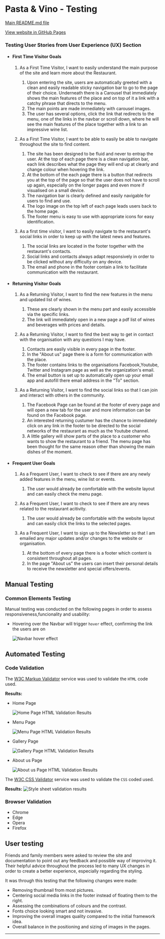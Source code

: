 # Pasta & Vino - Testing

[Main README.md file](/README.md)

[View website in GitHub Pages](https://github.com/FrankN88/FrankN88-first_milestone_new)

### Testing User Stories from User Experience (UX) Section

-   #### First Time Visitor Goals

    1. As a First Time Visitor, I want to easily understand the main purpose of the site and learn more about the Restaurant.

        1. Upon entering the site, users are automatically greeted with a clean and easily readable sticky navigation bar to go to the page of their choice. Underneath there is a Carousel that immediately shows the main features of the place and on top of it a link with a catchy phrase that directs to the menu.
        2. The main points are made immediately with carousel images.
        3. The user has several options, click the link that redirects to the menu, one of the links in the navbar or scroll down, where he will see the main features of the place together with a link to an impressive wine list.

    2. As a First Time Visitor, I want to be able to easily be able to navigate throughout the site to find content.

        1. The site has been designed to be fluid and never to entrap the user. At the top of each page there is a clean navigation bar, each link describes what the page they will end up at clearly and change colour when hovering the link.
        2. At the bottom of the each page there is a button that redirects you at the top of the page so that the user does not have to scroll up again, especially on the longer pages and even more if visualised on a small device.
        3. The navigation bar is clearly defined and easily navigable for users to find and use.
        4. The logo image on the top left of each page leads users back to the home page.
        5. The footer menu is easy to use with appropriate icons for easy identification.

    3. As a first time visitor, I want to easily navigate to the restaurant's social links in order to keep up with the latest news and features.
        1. The social links are located in the footer together with the restaurant's contacts.
        2. Social links and contacts always adapt responsively in order to be clicked without any difficulty on any device.
        3. The email and phone in the footer contain a link to facilitate communication with the restaurant.

-   #### Returning Visitor Goals

    1. As a Returning Visitor, I want to find the new features in the menu and updated list of wines.

        1. These are clearly shown in the menu part and easily accessible via the specific links.
        2. The link will immediately open in a new page a pdf list of wines and beverages with prices and details.

    2. As a Returning Visitor, I want to find the best way to get in contact with the organisation with any questions I may have.

        1. Contacts are easily visible in every page in the footer.
        2. In the "About us" page there is a form for communication with the place.
        3. The footer contains links to the organisations Facebook,Youtube, Twitter and Instagram page as well as the organization's email.
        4. The email button is set up to automatically open up your email app and autofill there email address in the "To" section.

    3. As a Returning Visitor, I want to find the social links so that I can join and interact with others in the community.
        1. The Facebook Page can be found at the footer of every page and will open a new tab for the user and more information can be found on the Facebook page.
        2. An interested returning custumer has the chance to immediately click on any link in the footer to be directed to the social networks of the restaurant as much as the Youtube channel.
        3. A little gallery will show parts of the place to a customer who wants to show the restaurant to a friend. The menu page has been thought for the same reason other than showing the main dishes of the moment.

-   #### Frequent User Goals

    1. As a Frequent User, I want to check to see if there are any newly added features in the menu, wine list or events.

        1. The user would already be comfortable with the website layout and can easily check the menu page.

    2. As a Frequent User, I want to check to see if there are any news related to the restaurant acitivity.

        1. The user would already be comfortable with the website layout and can easily click the links to the selected pages. 

    3. As a Frequent User, I want to sign up to the Newsletter so that I am emailed any major updates and/or changes to the website or organisation.
        1. At the bottom of every page there is a footer which content is consistent throughout all pages.
        2. In the page "About us" the users can insert their personal details to receive the newsletter and special offers/events.

## Manual Testing

### Common Elements Testing
Manual testing was conducted on the following pages in order to assess responsiveness,funcionality and usability:

- Hovering over the Navbar will trigger `hover` effect, confirming the link the users are on

     ![Navbar hover effect](assets/testing_files/gif/hover.gif)



















## Automated Testing

### Code Validation
The [W3C Markup Validator](https://validator.w3.org/) service was used to validate the `HTML` code used.

**Results:**

- Home Page

     ![Home Page HTML Validation Results](assets/testing_files/validators_images/index_html_validated.png)

- Menu Page

     ![Menu Page HTML Validation Results](assets/testing_files/validators_images/menu_html_validated.png)

- Gallery Page

     ![Gallery Page HTML Validation Results](assets/testing_files/validators_images/gallery_html_validated.png)

- About us Page

     ![About us Page HTML Validation Results](assets/testing_files/validators_images/about_us_html_validated.png)

The [W3C CSS Validator](https://jigsaw.w3.org/css-validator/) service was used to validate the `CSS` coded used.

**Results:**
![Style sheet validation results](assets/testing_files/validators_images/css_validated.png)

### Browser Validation
- Chrome
- Edge
- Opera
- Firefox

## User testing 
Friends and family members were asked to review the site and documentation to point out any feedback and possible way of improving it. Their helpful advice throughout the process led to many UX changes in order to create a better experience, especially regarding the styling. 

It was through this testing that the following changes were made:
- Removing thumbnail from most pictures.
- Centering social media links in the footer instead of floating them to the right.
- Assessing the combinations of colours and the contrast.
- Fonts choice looking smart and not invasive.
- Improving the overall images quality compared to the initial framework idea.
- Overall balance in the positioning and sizing of images in the pages. 

***







